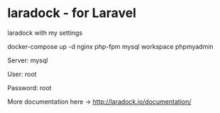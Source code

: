 # laradock - for Laravel
laradock with my settings

docker-compose up -d nginx php-fpm mysql workspace phpmyadmin

Server: mysql

User: root

Password: root

More documentation here -> http://laradock.io/documentation/
